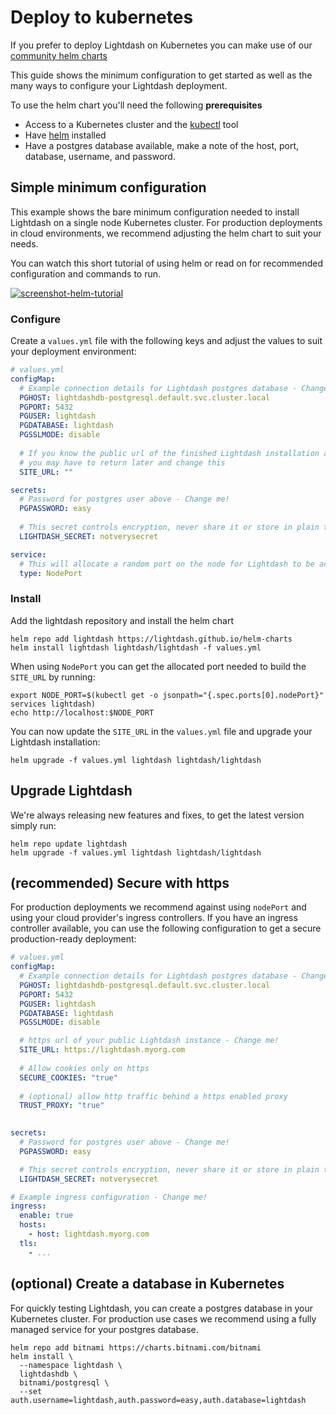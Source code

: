 # Deploy to kubernetes

If you prefer to deploy Lightdash on Kubernetes you can make use of our [community helm charts](https://github.com/lightdash/helm-charts)

This guide shows the minimum configuration to get started as well as the many ways to configure your Lightdash 
deployment.

To use the helm chart you'll need the following **prerequisites**

* Access to a Kubernetes cluster and the [kubectl](https://kubernetes.io/docs/tasks/tools/) tool
* Have [helm](https://helm.sh/docs/intro/quickstart/) installed
* Have a postgres database available, make a note of the host, port, database, username, and password.


## Simple minimum configuration

This example shows the bare minimum configuration needed to install Lightdash on a single node Kubernetes cluster.
For production deployments in cloud environments, we recommend adjusting the helm chart to suit your needs.

You can watch this short tutorial of using helm or read on for recommended configuration and commands to run.

[![screenshot-helm-tutorial](assets/screenshot-helm-tutorial.png)](https://www.youtube.com/watch?v=94lQ2rDx4y0)


### Configure

Create a `values.yml` file with the following keys and adjust the values to suit your deployment environment:
```yaml
# values.yml
configMap:
  # Example connection details for Lightdash postgres database - Change me!
  PGHOST: lightdashdb-postgresql.default.svc.cluster.local
  PGPORT: 5432
  PGUSER: lightdash
  PGDATABASE: lightdash
  PGSSLMODE: disable
  
  # If you know the public url of the finished Lightdash installation add it here
  # you may have to return later and change this
  SITE_URL: ""

secrets:
  # Password for postgres user above - Change me!
  PGPASSWORD: easy
  
  # This secret controls encryption, never share it or store in plain text! 
  LIGHTDASH_SECRET: notverysecret

service:
  # This will allocate a random port on the node for Lightdash to be accessed outside the cluster
  type: NodePort
```

### Install

Add the lightdash repository and install the helm chart

```shell
helm repo add lightdash https://lightdash.github.io/helm-charts
helm install lightdash lightdash/lightdash -f values.yml
```

When using `NodePort` you can get the allocated port needed to build the `SITE_URL` by running:

```shell
export NODE_PORT=$(kubectl get -o jsonpath="{.spec.ports[0].nodePort}" services lightdash)
echo http://localhost:$NODE_PORT
```

You can now update the `SITE_URL` in the `values.yml` file and upgrade your Lightdash installation:

```shell
helm upgrade -f values.yml lightdash lightdash/lightdash
```


## Upgrade Lightdash

We're always releasing new features and fixes, to get the latest version simply run:

```shell
helm repo update lightdash
helm upgrade -f values.yml lightdash lightdash/lightdash
```

## (recommended) Secure with https

For production deployments we recommend against using `nodePort` and using your cloud provider's ingress controllers.
If you have an ingress controller available, you can use the following configuration to get a secure 
production-ready deployment:

```yaml
# values.yml
configMap:
  # Example connection details for Lightdash postgres database - Change me!
  PGHOST: lightdashdb-postgresql.default.svc.cluster.local
  PGPORT: 5432
  PGUSER: lightdash
  PGDATABASE: lightdash
  PGSSLMODE: disable

  # https url of your public Lightdash instance - Change me!
  SITE_URL: https://lightdash.myorg.com
  
  # Allow cookies only on https
  SECURE_COOKIES: "true"
  
  # (optional) allow http traffic behind a https enabled proxy
  TRUST_PROXY: "true"
  

secrets:
  # Password for postgres user above - Change me!
  PGPASSWORD: easy

  # This secret controls encryption, never share it or store in plain text
  LIGHTDASH_SECRET: notverysecret

# Example ingress configuration - Change me!
ingress:
  enable: true
  hosts:
    - host: lightdash.myorg.com
  tls:
    - ...
```

## (optional) Create a database in Kubernetes

For quickly testing Lightdash, you can create a postgres database in your Kubernetes cluster. For production use
cases we recommend using a fully managed service for your postgres database.

```shell
helm repo add bitnami https://charts.bitnami.com/bitnami
helm install \
  --namespace lightdash \
  lightdashdb \
  bitnami/postgresql \
  --set auth.username=lightdash,auth.password=easy,auth.database=lightdash
```
